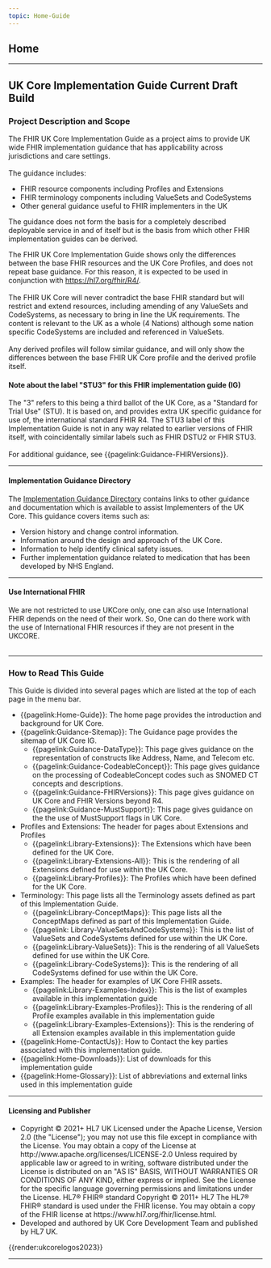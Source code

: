 ```yaml
---
topic: Home-Guide
---
```

## Home 

---

## UK Core Implementation Guide Current Draft Build ##

<p>
<h3>Project Description and Scope</h3>

The FHIR UK Core Implementation Guide as a project aims to provide UK wide FHIR implementation guidance that has applicability across jurisdictions and care settings.
<br><br>
The guidance includes: 
<ul>
<li>FHIR resource components including Profiles and Extensions</li>
<li>FHIR terminology components including ValueSets and CodeSystems</li>
<li>Other general guidance useful to FHIR implementers in the UK</li>
</ul>
</p>
<p>
The guidance does not form the basis for a completely described deployable service in and of itself but is the basis from which other FHIR implementation guides can be derived.
</p>
<p>
The FHIR UK Core Implementation Guide shows only the differences between the base FHIR resources and the UK Core Profiles, and does not repeat base guidance. For this reason, it is expected to be used in conjunction with <a href="https://hl7.org/fhir/R4/" class="external">https://hl7.org/fhir/R4/</a>. 
<br><br>
The FHIR UK Core will never contradict the base FHIR standard but will restrict and extend resources, including amending of any ValueSets and CodeSystems, as necessary to bring in line the UK requirements. The content is relevant to the UK as a whole (4 Nations) although some nation specific CodeSystems are included and referenced in ValueSets. 
<br><br>
Any derived profiles will follow similar guidance, and will only show the differences between the base FHIR UK Core profile and the derived profile itself.
</p>

<div markdown="span" class="alert alert-warning" role="alert"><h4><i class="fa fa-info-circle"></i> Note about the label "STU3" for this FHIR implementation guide (IG)</h4>
The "3" refers to this being a third ballot of the UK Core, as a "Standard for Trial Use" (STU). It is based on, and provides extra UK specific guidance for use of, the international standard FHIR R4. The STU3 label of this Implementation Guide is not in any way related to earlier versions of FHIR itself, with coincidentally similar labels such as FHIR DSTU2 or FHIR STU3.
<br><br>
For additional guidance, see {{pagelink:Guidance-FHIRVersions}}.
</div>

---

<div markdown="span" class="alert alert-warning" role="alert"><h4><i class="fa fa-folder-open-o"></i> Implementation Guidance Directory </h4>
The <a href="https://simplifier.net/guide/uk-core-implementation-guidance-directory?version=current">Implementation Guidance Directory</a> 
contains links to other guidance and documentation which is available to assist Implementers of the UK Core. 
This guidance covers items such as:
<ul>
<li>Version history and change control information.</li>
<li>Information around the design and approach of the UK Core.</li>
<li>Information to help identify clinical safety issues.</li>
<li>Further implementation guidance related to medication that has been developed by NHS England.</li>
</div>

---

<div markdown="span" class="alert alert-warning" role="alert"><h4><i class="fa fa-info-circle"></i> Use International FHIR</h4>
We are not restricted to use UKCore only, one can also use International FHIR depends on the need of their work. So, One can do there work with the use of International FHIR resources if they are not present in the UKCORE.
<br><br>
</div>

---

### How to Read This Guide ###

This Guide is divided into several pages which are listed at the top of each page in the menu bar.
<ul>
<li>{{pagelink:Home-Guide}}: The home page provides the introduction and background for UK Core.</li>
<li>{{pagelink:Guidance-Sitemap}}: The Guidance page provides the sitemap of UK Core IG.
<ul>
  <li>{{pagelink:Guidance-DataType}}: This page gives guidance on the representation of constructs like Address, Name, and Telecom etc.</li>
  <li>{{pagelink:Guidance-CodeableConcept}}: This page gives guidance on the processing of CodeableConcept codes such as SNOMED CT concepts and descriptions.</li>
  <li>{{pagelink:Guidance-FHIRVersions}}: This page gives guidance on UK Core and FHIR Versions beyond R4.</li>
  <li>{{pagelink:Guidance-MustSupport}}: This page gives guidance on the the use of MustSupport flags in UK Core.</li>
</ul>
</li>
<li>Profiles and Extensions: The  header for pages about Extensions and Profiles
<ul>
  <li>{{pagelink:Library-Extensions}}: The Extensions which have been defined for the UK Core.</li>
  <li>{{pagelink:Library-Extensions-All}}: This is the rendering of all Extensions defined for use within the UK Core.</li>
  <li>{{pagelink:Library-Profiles}}: The Profiles which have been defined for the UK Core.</li>
</ul>
</li>
<li>Terminology: This page lists all the Terminology assets defined as part of this Implementation Guide.
<ul>
  <li>{{pagelink:Library-ConceptMaps}}: This page lists all the ConceptMaps defined as part of this Implementation Guide.</li>
  <li>{{pagelink: Library-ValueSetsAndCodeSystems}}: This is the list of ValueSets and CodeSystems defined for use within the UK Core.</li>
  <li>{{pagelink:Library-ValueSets}}: This is the rendering of all ValueSets defined for use within the UK Core.</li>
  <li>{{pagelink:Library-CodeSystems}}: This is the rendering of all CodeSystems defined for use within the UK Core.</li>
</ul>
</li>
<li>Examples: The header for examples of UK Core FHIR assets.
<ul>
  <li>{{pagelink:Library-Examples-Index}}: This is the list of examples available in this implementation guide</li>
  <li>{{pagelink:Library-Examples-Profiles}}: This is the rendering of all Profile examples available in this implementation guide</li>
  <li>{{pagelink:Library-Examples-Extensions}}: This is the rendering of all Extension examples available in this implementation guide</li>
</ul>
</li>
<li>{{pagelink:Home-ContactUs}}:  How to Contact the key parties associated with this implementation guide.</li>
<li>{{pagelink:Home-Downloads}}:  List of downloads for this implementation guide</li>
<li>{{pagelink:Home-Glossary}}:  List of abbreviations and external links used in this implementation guide</li>
</ul>

---

<div markdown="span" class="alert alert-warning" role="alert"><h4 id="Licence"><i class="fa fa-legal"></i> Licensing and Publisher</h4>
<ul>
<li> 
Copyright &#169; 2021+ HL7 UK Licensed under the Apache License, Version 2.0 (the &quot;License&quot;); you may not use this file except in compliance with the License. You may obtain a copy of the License at http://www.apache.org/licenses/LICENSE-2.0 Unless required by applicable law or agreed to in writing, software distributed under the License is distributed on an &quot;AS IS&quot; BASIS, WITHOUT WARRANTIES OR CONDITIONS OF ANY KIND, either express or implied. See the License for the specific language governing permissions and limitations under the License. HL7&#174; FHIR&#174; standard Copyright &#169; 2011+ HL7 The HL7&#174; FHIR&#174; standard is used under the FHIR license. You may obtain a copy of the FHIR license at https://www.hl7.org/fhir/license.html.
<li>
Developed and authored by UK Core Development Team and published by HL7 UK.
</ul>
</div> 

<div id="renderParent" title="The logos of organisations involved in developing and implementing UK Core">
{{render:ukcorelogos2023}}
</div>

---
